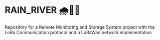 # RAIN_RIVER 🌧🌊🌐
Repository for a Remote Monitoring and Storage System project with the LoRa Communication protocol and a LoRaWan network implementation
